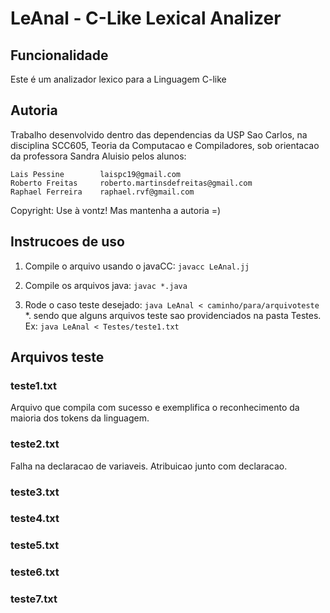 # LeAnal - C-Like Lexical Analizer

## Funcionalidade

Este é um analizador lexico para a Linguagem C-like

## Autoria

Trabalho desenvolvido dentro das dependencias da USP Sao Carlos, na disciplina SCC605, Teoria da Computacao e Compiladores, sob orientacao da professora Sandra Aluisio pelos alunos:

    Lais Pessine		laispc19@gmail.com 
    Roberto Freitas		roberto.martinsdefreitas@gmail.com
    Raphael Ferreira	raphael.rvf@gmail.com

Copyright: Use à vontz! Mas mantenha a autoria =)

## Instrucoes de uso

1. Compile o arquivo usando o javaCC: `javacc LeAnal.jj`

2. Compile os arquivos java: `javac *.java`

3. Rode o caso teste desejado: `java LeAnal < caminho/para/arquivoteste`
    *. sendo que alguns arquivos teste sao providenciados na pasta Testes. Ex: `java LeAnal < Testes/teste1.txt`

## Arquivos teste

### teste1.txt
Arquivo que compila com sucesso e exemplifica o reconhecimento da maioria dos tokens da linguagem.

### teste2.txt
Falha na declaracao de variaveis. Atribuicao junto com declaracao.

### teste3.txt
### teste4.txt
### teste5.txt
### teste6.txt
### teste7.txt
